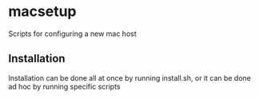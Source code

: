 # macsetup
Scripts for configuring a new mac host

## Installation
Installation can be done all at once by running install.sh, or it can be done ad hoc by running specific scripts
